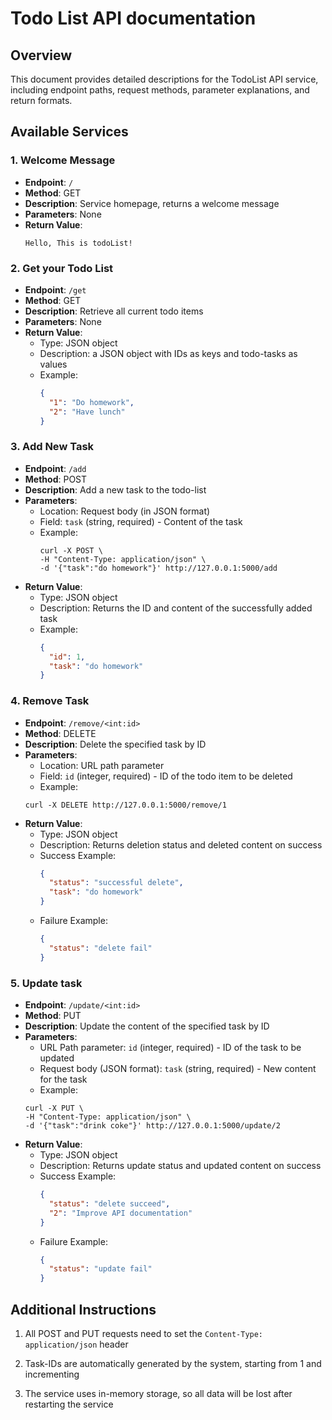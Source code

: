 # Todo List API documentation

## Overview
This document provides detailed descriptions for the TodoList API service, including endpoint paths, request methods, parameter explanations, and return formats.

## Available Services

### 1. Welcome Message
- **Endpoint**: `/`
- **Method**: GET
- **Description**: Service homepage, returns a welcome message
- **Parameters**: None
- **Return Value**:
  ```
  Hello, This is todoList!
  ```

### 2. Get your Todo List
- **Endpoint**: `/get`
- **Method**: GET
- **Description**: Retrieve all current todo items
- **Parameters**: None
- **Return Value**: 
  - Type: JSON object
  - Description: a JSON object with IDs as keys and todo-tasks as values
  - Example:
    ```json
    {
      "1": "Do homework",
      "2": "Have lunch"
    }
    ```

### 3. Add New Task
- **Endpoint**: `/add`
- **Method**: POST
- **Description**: Add a new task to the todo-list
- **Parameters**: 
  - Location: Request body (in JSON format)
  - Field: `task` (string, required) - Content of the task
  - Example:
    ```
    curl -X POST \
    -H "Content-Type: application/json" \ 
    -d '{"task":"do homework"}' http://127.0.0.1:5000/add
    ```
- **Return Value**:
  - Type: JSON object
  - Description: Returns the ID and content of the successfully added task
  - Example:
    ```json
    {
      "id": 1,
      "task": "do homework"
    }
    ```

### 4. Remove Task
- **Endpoint**: `/remove/<int:id>`
- **Method**: DELETE
- **Description**: Delete the specified task by ID
- **Parameters**:
  - Location: URL path parameter
  - Field: `id` (integer, required) - ID of the todo item to be deleted
  - Example:
  ```
  curl -X DELETE http://127.0.0.1:5000/remove/1
  ```
- **Return Value**:
  - Type: JSON object
  - Description: Returns deletion status and deleted content on success
  - Success Example:
    ```json
    {
      "status": "successful delete",
      "task": "do homework"
    }
    ```
  - Failure Example:
    ```json
    {
      "status": "delete fail"
    }
    ```

### 5. Update task
- **Endpoint**: `/update/<int:id>`
- **Method**: PUT
- **Description**: Update the content of the specified task by ID
- **Parameters**:
  - URL Path parameter: `id` (integer, required) - ID of the task to be updated
  - Request body (JSON format): `task` (string, required) - New content for the task
  - Example:
  ```
  curl -X PUT \
  -H "Content-Type: application/json" \
  -d '{"task":"drink coke"}' http://127.0.0.1:5000/update/2
  ```
- **Return Value**:
  - Type: JSON object
  - Description: Returns update status and updated content on success
  - Success Example:
    ```json
    {
      "status": "delete succeed",
      "2": "Improve API documentation"
    }
    ```
  - Failure Example:
    ```json
    {
      "status": "update fail"
    }
    ```

## Additional Instructions
1. All POST and PUT requests need to set the `Content-Type: application/json` header

3. Task-IDs are automatically generated by the system, starting from 1 and incrementing

4. The service uses in-memory storage, so all data will be lost after restarting the service